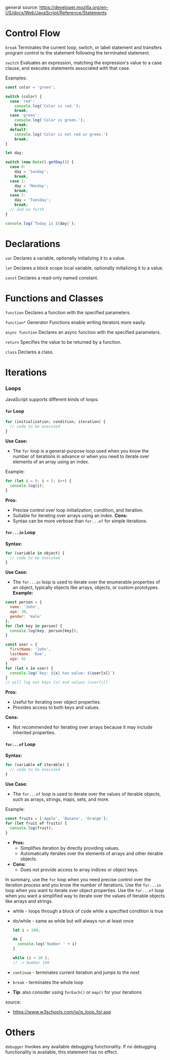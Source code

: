 general source: https://developer.mozilla.org/en-US/docs/Web/JavaScript/Reference/Statements

# Control Flow

`break`
Terminates the current loop, switch, or label statement and transfers program control to the statement following the terminated statement.

`switch`
Evaluates an expression, matching the expression's value to a case clause, and executes statements associated with that case.

Examples:
```js
const color = 'green';

switch (color) {
  case 'red':
    console.log('Color is red.');
    break;
  case 'green':
    console.log('Color is green.');
    break;
  default: 
    console.log('Color is not red or green.')
    break;
}
```
```js
let day;

switch (new Date().getDay()) {
  case 0:
    day = 'Sunday';
    break;
  case 1:
    day = 'Monday';
    break;
  case 2:
    day = 'Tuesday';
    break;
  // and so forth
}

console.log(`Today is ${day}`);
```

# Declarations

`var`
Declares a variable, optionally initializing it to a value.

`let`
Declares a block scope local variable, optionally initializing it to a value.

`const`
Declares a read-only named constant.

# Functions and Classes

`function`
Declares a function with the specified parameters.

`function*`
Generator Functions enable writing iterators more easily.

`async function`
Declares an async function with the specified parameters.

`return`
Specifies the value to be returned by a function.

`class`
Declares a class.


# Iterations

### Loops

JavaScript supports different kinds of loops:

#### `for` Loop

```js
for (initialization; condition; iteration) {
  // code to be executed
}
```

**Use Case:**
- The `for` loop is a general-purpose loop used when you know the number of iterations in advance or when you need to iterate over elements of an array using an index.

Example:
```js
for (let i = 0; i < 5; i++) {
  console.log(i);
}
```
**Pros:**
- Precise control over loop initialization, condition, and iteration.
- Suitable for iterating over arrays using an index.
**Cons:**
- Syntax can be more verbose than `for...of` for simple iterations.

#### `for...in` Loop

**Syntax:**
```js
for (variable in object) {
  // code to be executed
}
```
**Use Case:**
- The `for...in` loop is used to iterate over the enumerable properties of an object, typically objects like arrays, objects, or custom prototypes.
**Example:**
```js
const person = {
  name: 'John',
  age: 30,
  gender: 'male'
};
for (let key in person) {
  console.log(key, person[key]);
}
```
```js
const user = {
  firstName: 'John',
  lastName: 'Doe',
  age: 42
}
for (let x in user) {
  console.log(`key: ${x} has value: ${user[x]}`)
}
// will log out keys (x) and values (user[x])
```
**Pros:**
- Useful for iterating over object properties.
- Provides access to both keys and values.

**Cons:**
- Not recommended for iterating over arrays because it may include inherited properties.

#### `for...of` Loop

**Syntax:**
```js
for (variable of iterable) {
  // code to be executed
}
```
**Use Case:**
- The `for...of` loop is used to iterate over the values of iterable objects, such as arrays, strings, maps, sets, and more.

Example:
```js
const fruits = ['Apple', 'Banana', 'Orange'];
for (let fruit of fruits) {
  console.log(fruit);
}
```
- **Pros:**
  - Simplifies iteration by directly providing values.
  - Automatically iterates over the elements of arrays and other iterable objects.
- **Cons:**
  - Does not provide access to array indices or object keys.

In summary, use the `for` loop when you need precise control over the iteration process and you know the number of iterations. Use the `for...in` loop when you want to iterate over object properties. Use the `for...of` loop when you want a simplified way to iterate over the values of iterable objects like arrays and strings.

- while - loops through a block of code while a specified condition is true
- do/while - same as while but will always run at least once
  ```js
  let i = 100;

  do {
    console.log('Number ' + i)
  }

  while (i < 10 );
  // -> Number 100
  ```


- `continue` - terminates current iteration and jumps to the next
- `break` - terminates the whole loop
- **Tip**: also consider using `forEach()` or `map()` for your iterations

source:  
- https://www.w3schools.com/js/js_loop_for.asp


# Others

`debugger` 
Invokes any available debugging functionality. If no debugging functionality is available, this statement has no effect.

